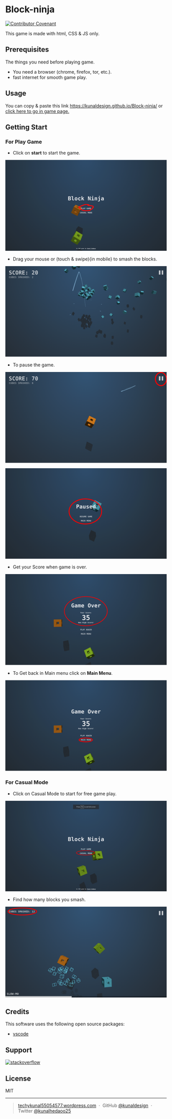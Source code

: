 # Block-ninja

[![Contributor Covenant](https://img.shields.io/badge/Contributor%20Covenant-2.1-4baaaa.svg)](code_of_conduct.md)

This game is made with html, CSS &amp; JS only.

## Prerequisites

The things you need before playing game.

* You need a browser (chrome, firefox, tor, etc.).
* fast internet for smooth game play.

## Usage

You can copy & paste this link <https://kunaldesign.github.io/Block-ninja/> or [click here to go in game page.](https://kunaldesign.github.io/Block-ninja/)

## Getting Start

### For Play Game

* Click on **start** to start the game.

![Start](/images/start.png)

* Drag your mouse or (touch & swipe){in mobile} to smash the blocks.

![Smash](/images/smash.png)

* To pause the game.

![pause](/images/pause.png)

![after pause](/images/apause.png)

* Get your Score when game is over.

![Score](/images/score.png)

* To Get back in Main menu  click on **Main Menu**.

![Main Menu](/images/menu.png)

### For Casual Mode

* Click on Casual Mode to start for free game play.

![Casual](/images/casual.png)

* Find how many blocks you smash.

![block](/images/block.png)

## Credits

This software uses the following open source packages:

* [vscode](http://electron.atom.io/)

## Support

[![stackoverflow](https://stackoverflow.design/assets/img/logos/so/logo-stackoverflow.png "Stackoverflow")](https://stackoverflow.com/users/17478342/kunal-hedaoo)

## License

MIT

---

> [techykunal55054577.wordpress.com](https://techykunal55054577.wordpress.com/) &nbsp;&middot;&nbsp;
> GitHub [@kunaldesign](https://github.com/kunaldesign) &nbsp;&middot;&nbsp;
> Twitter [@kunalhedaoo25](https://twitter.com/kunalhedaoo25)
